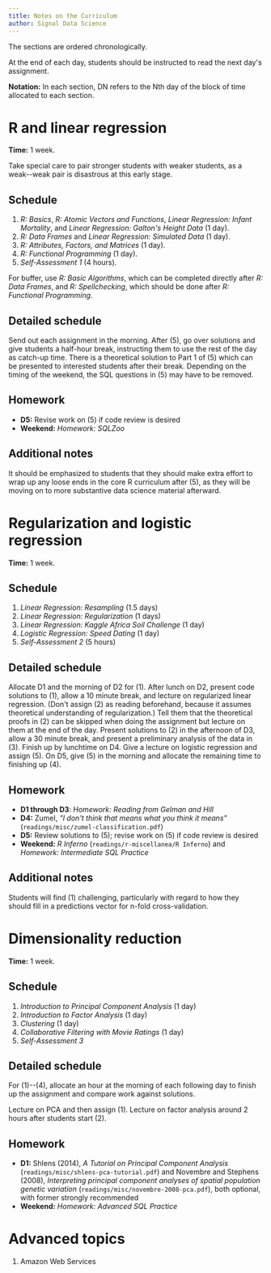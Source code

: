 ```yaml
---
title: Notes on the Curriculum
author: Signal Data Science
---
```


The sections are ordered chronologically.

At the end of each day, students should be instructed to read the next day's assignment.

**Notation:** In each section, DN refers to the Nth day of the block of time allocated to each section.

R and linear regression
=======================

**Time:** 1 week.

Take special care to pair stronger students with weaker students, as a weak--weak pair is disastrous at this early stage.

Schedule
--------

1. *R: Basics*, *R: Atomic Vectors and Functions*, *Linear Regression: Infant Mortality*, and *Linear Regression: Galton's Height Data* (1 day).
2. *R: Data Frames* and *Linear Regression: Simulated Data* (1 day).
3. *R: Attributes, Factors, and Matrices* (1 day).
4. *R: Functional Programming* (1 day).
5. *Self-Assessment 1* (4 hours).

For buffer, use *R: Basic Algorithms*, which can be completed directly after *R: Data Frames*, and *R: Spellchecking*, which should be done after *R: Functional Programming*.

Detailed schedule
-----------------

Send out each assignment in the morning. After (5), go over solutions and give students a half-hour break, instructing them to use the rest of the day as catch-up time. There is a theoretical solution to Part 1 of (5) which can be presented to interested students after their break. Depending on the timing of the weekend, the SQL questions in (5) may have to be removed.

Homework
--------

* **D5:** Revise work on (5) if code review is desired
* **Weekend:** *Homework: SQLZoo*

Additional notes
----------------

It should be emphasized to students that they should make extra effort to wrap up any loose ends in the core R curriculum after (5), as they will be moving on to more substantive data science material afterward.

Regularization and logistic regression
======================================

**Time:** 1 week.

Schedule
--------

1. *Linear Regression: Resampling* (1.5 days)
2. *Linear Regression: Regularization* (1 days)
3. *Linear Regression: Kaggle Africa Soil Challenge* (1 day)
4. *Logistic Regression: Speed Dating* (1 day)
5. *Self-Assessment 2* (5 hours)

Detailed schedule
-----------------

Allocate D1 and the morning of D2 for (1). After lunch on D2, present code solutions to (1), allow a 10 minute break, and lecture on regularized linear regression. (Don't assign (2) as reading beforehand, because it assumes theoretical understanding of regularization.) Tell them that the theoretical proofs in (2) can be skipped when doing the assignment but lecture on them at the end of the day. Present solutions to (2) in the afternoon of D3, allow a 30 minute break, and present a preliminary analysis of the data in (3). Finish up by lunchtime on D4. Give a lecture on logistic regression and assign (5). On D5, give (5) in the morning and allocate the remaining time to finishing up (4).

Homework
--------

* **D1 through D3**: *Homework: Reading from Gelman and Hill*
* **D4:** Zumel, *"I don't think that means what you think it means"* (`readings/misc/zumel-classification.pdf`)
* **D5:** Review solutions to (5); revise work on (5) if code review is desired
* **Weekend:** *R Inferno* (`readings/r-miscellanea/R Inferno`) and *Homework: Intermediate SQL Practice*

Additional notes
----------------

Students will find (1) challenging, particularly with regard to how they should fill in a predictions vector for n-fold cross-validation.

Dimensionality reduction
========================

**Time:** 1 week.

Schedule
--------

1. *Introduction to Principal Component Analysis* (1 day)
2. *Introduction to Factor Analysis* (1 day)
3. *Clustering* (1 day)
4. *Collaborative Filtering with Movie Ratings* (1 day)
5. *Self-Assessment 3*

Detailed schedule
-----------------

For (1)--(4), allocate an hour at the morning of each following day to finish up the assignment and compare work against solutions.

Lecture on PCA and then assign (1). Lecture on factor analysis around 2 hours after students start (2).

Homework
--------

* **D1:** Shlens (2014), *A Tutorial on Principal Component Analysis* (`readings/misc/shlens-pca-tutorial.pdf`) and Novembre and Stephens (2008), *Interpreting principal component analyses of spatial population genetic variation* (`readings/misc/novembre-2008-pca.pdf`), both optional, with former strongly recommended
* **Weekend:** *Homework: Advanced SQL Practice*

Advanced topics
===============

1. Amazon Web Services